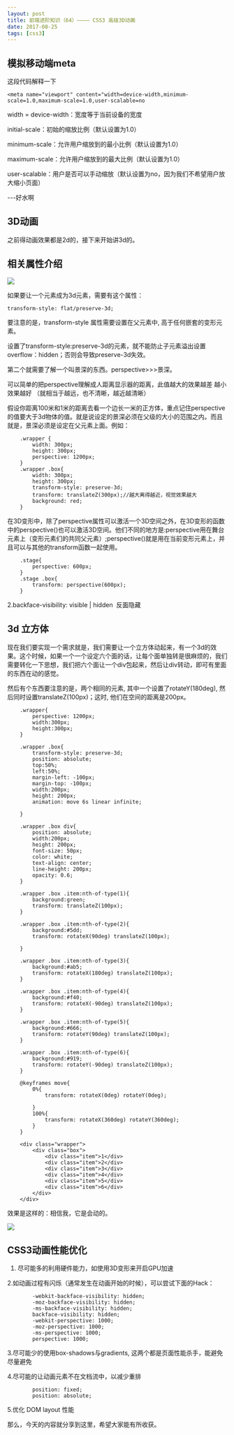 ```yaml
---
layout: post
title: 前端进阶知识（64）———— CSS3 高级3D动画
date: 2017-08-25
tags: [css3]
---
```


## 模拟移动端meta

这段代码解释一下

	<meta name="viewport" content="width=device-width,minimum-scale=1.0,maximum-scale=1.0,user-scalable=no
	
width = device-width：宽度等于当前设备的宽度

initial-scale：初始的缩放比例（默认设置为1.0）  

minimum-scale：允许用户缩放到的最小比例（默认设置为1.0）    

maximum-scale：允许用户缩放到的最大比例（默认设置为1.0）   

user-scalable：用户是否可以手动缩放（默认设置为no，因为我们不希望用户放大缩小页面）

---好水啊

## 3D动画

之前得动画效果都是2d的，接下来开始讲3d的。

## 相关属性介绍

<img src="http://outu8mec9.bkt.clouddn.com/3d_axes.png">

如果要让一个元素成为3d元素，需要有这个属性：
	
	transform-style: flat/preserve-3d;

要注意的是，transform-style 属性需要设置在父元素中, 高于任何嵌套的变形元素。

设置了transform-style:preserve-3d的元素，就不能防止子元素溢出设置overflow：hidden；否则会导致preserve-3d失效。

第二个就需要了解一个叫景深的东西。perspective>>>景深。

可以简单的把perspective理解成人距离显示器的距离，此值越大的效果越差 越小效果越好 （就相当于越远，也不清晰，越近越清晰）

假设你距离100米和1米的距离去看一个边长一米的正方体，重点记住perspective的值要大于3d物体的值。就是说设定的景深必须在父级的大小的范围之内。而且就是，景深必须是设定在父元素上面。例如：

		.wrapper {
			width: 300px;
			height: 300px;
			perspective: 1200px;
		}
		.wrapper .box{
			width: 300px;
			height: 300px;
			transform-style: preserve-3d;
			transform: translateZ(300px);//越大离得越近，视觉效果越大
			background: red;
		}

在3D变形中，除了perspective属性可以激活一个3D空间之外，在3D变形的函数中的perspective()也可以激活3D空间。他们不同的地方是:perspective用在舞台元素上（变形元素们的共同父元素）;perspective()就是用在当前变形元素上，并且可以与其他的transform函数一起使用。

        .stage{
			perspective: 600px;
		}
		.stage .box{
			transform: perspective(600px);
		}

2.backface-visibility: visible | hidden  反面隐藏



## 3d 立方体

现在我们要实现一个需求就是，我们需要让一个立方体动起来，有一个3d的效果。这个时候，如果一个一个设定六个面的话，让每个面单独转是很麻烦的，我们需要转化一下思想，我们把六个面让一个div包起来，然后让div转动，即可有里面的东西在动的感觉。

然后有个东西要注意的是，两个相同的元素, 其中一个设置了rotateY(180deg), 然后同时设置translateZ(100px)；这时, 他们在空间的距离是200px。



		.wrapper{
			perspective: 1200px;
			width:300px;
			height:300px;
		}

		.wrapper .box{
			transform-style: preserve-3d;
			position: absolute;
			top:50%;
			left:50%;
			margin-left: -100px;
			margin-top: -100px;
			width:200px;
			height: 200px;
			animation: move 6s linear infinite;

		}

		.wrapper .box div{
			position: absolute;
			width:200px;
			height: 200px;
			font-size: 50px;
			color: white;
			text-align: center;
			line-height: 200px;
			opacity: 0.6;
		}

		.wrapper .box .item:nth-of-type(1){
			background:green;
			transform: translateZ(100px);
		}

		.wrapper .box .item:nth-of-type(2){
			background:#5dd;
			transform: rotateX(90deg) translateZ(100px);

		}

		.wrapper .box .item:nth-of-type(3){
			background:#ab5;
			transform: rotateX(180deg) translateZ(100px);
		}

		.wrapper .box .item:nth-of-type(4){
			background:#f40;
			transform: rotateX(-90deg) translateZ(100px);
		}

		.wrapper .box .item:nth-of-type(5){
			background:#666;
			transform: rotateY(90deg) translateZ(100px);
		}

		.wrapper .box .item:nth-of-type(6){
			background:#919;
			transform: rotateY(-90deg) translateZ(100px);
		}

		@keyframes move{
			0%{
				transform: rotateX(0deg) rotateY(0deg);

			}
			100%{
				transform: rotateX(360deg) rotateY(360deg);
			}
		}

		<div class="wrapper">
			<div class="box">
				<div class="item">1</div>
				<div class="item">2</div>
				<div class="item">3</div>
				<div class="item">4</div>
				<div class="item">5</div>
				<div class="item">6</div>
			</div>
		</div>

效果是这样的：相信我，它是会动的。

<img src="http://outu8mec9.bkt.clouddn.com/cs33s.PNG">

## CSS3动画性能优化

1. 尽可能多的利用硬件能力，如使用3D变形来开启GPU加速

2.如动画过程有闪烁（通常发生在动画开始的时候），可以尝试下面的Hack：

			-webkit-backface-visibility: hidden;
			-moz-backface-visibility: hidden;
			-ms-backface-visibility: hidden;
			backface-visibility: hidden;
			-webkit-perspective: 1000;
			-moz-perspective: 1000;
			-ms-perspective: 1000;
			perspective: 1000;

3.尽可能少的使用box-shadows与gradients, 这两个都是页面性能杀手，能避免尽量避免

4.尽可能的让动画元素不在文档流中，以减少重排

			position: fixed;
			position: absolute;

5.优化 DOM layout 性能

那么，今天的内容就分享到这里，希望大家能有所收获。
